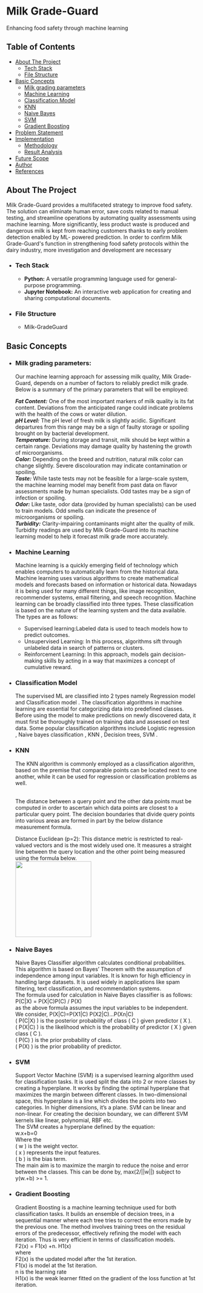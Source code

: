 
# Milk Grade-Guard

Enhancing food safety through machine learning




## Table of Contents
- [About The Project](#about-the-project)
  - [Tech Stack](#tech-stack)
  - [File Structure](#file-structure)
- [Basic Concepts](#basic-concepts)
  - [Milk grading parameters](#milk-grading-parameters)
  - [Machine Learning](#machine-learning)
  - [Classification Model](#classification-model)
  - [KNN](#knn)
  - [Naive Bayes](#naive-bayes)
  - [SVM](#svm)
  - [Gradient Boosting](#gradient-boosting)
- [Problem Statement](#problem-statement)
- [Implementation](#implementation)
  - [Methodology](#methodology)
  - [Result Analysis](#result-analysis)
- [Future Scope](#future-scope)
- [Author](#author)
- [References](#references)

## About The Project
Milk Grade-Guard provides a multifaceted strategy to improve food safety. The solution can eliminate human error, save costs related to manual testing, and streamline operations by automating quality assessments using machine learning. 
More significantly, less product waste is produced and dangerous milk is kept
from reaching customers thanks to early problem detection enabled by ML- powered prediction. In order to confirm Milk Grade-Guard's function in strengthening food safety protocols within the dairy industry, more investigation and development are necessary
  - ### Tech Stack
    - **Python:** A versatile programming language used for general-purpose programming.
    - **Jupyter Notebook:** An interactive web application for creating and sharing computational documents.
  - ### File Structure
    - Milk-GradeGuard


## Basic Concepts

- ### Milk grading parameters: 
  Our machine learning approach for assessing milk quality, Milk Grade-Guard, depends on a number of factors to reliably       predict milk grade. Below is a summary of the primary parameters that will be employed:

  ***Fat Content:*** One of the most important markers of milk quality is its fat content. Deviations from the anticipated 
  range could indicate problems with the health of the cows or water dilution.<br/>***pH Level:*** The pH level of fresh 
  milk is slightly acidic. Significant departures from this range may be a sign of faulty storage or spoiling brought on by 
  bacterial development.<br/>***Temperature:*** During storage and transit, milk should be kept within a certain range. 
  Deviations may damage quality by hastening the growth of microorganisms.<br/>***Color:*** Depending on the breed and 
  nutrition, natural milk color can change slightly. Severe discolouration may indicate contamination or spoiling. 
  <br/>***Taste:*** While taste tests may not be feasible for a large-scale system, the machine learning model may benefit 
  from past data on flavor assessments made by human specialists. Odd tastes may be a sign of infection or spoiling. 
  <br/>***Odor:*** Like taste, odor data (provided by human specialists) can be used to train models. Odd smells can 
  indicate the presence of microorganisms or spoiling.<br/>***Turbidity:*** Clarity-impairing contaminants might alter the 
  quality of milk. Turbidity readings are used by Milk Grade-Guard into its machine learning model to help it forecast milk 
  grade more accurately.

- ### Machine Learning
  Machine learning is  a quickly emerging field of technology which enables computers to automatically learn from the          historical data. Machine learning uses various algorithms to create mathematical models and forecasts based on information 
  or historical data. Nowadays it is being used for many different things, like image recognition, recommender systems, 
  email filtering, and speech recognition.
  Machine learning can be broadly classified into three types. These classification is based on the nature of the learning 
  system and the data available. The types are as follows:
    - Supervised learning:Labeled data is used to teach models how to predict outcomes.
    - Unsupervised Learning: In this process, algorithms sift through unlabeled data in search of patterns or clusters.
    - Reinforcement Learning: In this approach, models gain decision-making skills by acting in a way that maximizes a 
      concept of cumulative reward.

- ### Classification Model
  The supervised ML are classified into 2 types namely Regression model and Classification model . The classification 
  algorithms in machine learning are essential for categorizing data into predefined classes. Before using the model to make 
  predictions on newly discovered data, it must first be thoroughly trained on training data and assessed on test data. Some 
  popular classification algorithms include Logistic regression , Naive bayes classification , KNN , Decision trees, SVM .

- ### KNN
  The KNN algorithm is commonly employed as a classification algorithm, based on the premise that comparable points can be 
  located next to one another, while it can be used for regression or classification problems as well.<br/><br/>

  The distance between a query point and the other data points must be computed in order to ascertain which data points are 
  closest to a particular query point. The decision boundaries that divide query points into various areas are formed in 
  part by the below distance measurement formula.

  Distance Euclidean (p=2): This distance metric is restricted to real-valued vectors and is the most widely used one. It 
  measures a straight line between the query location and the other point being measured using the formula below.<br/>
  <img src = "https://almablog-media.s3.ap-south-1.amazonaws.com/image_12_71a43363e2.png" width = "200"/>

- ### Naive Bayes
  Naive Bayes Classifier algorithm calculates conditional probabilities. This algorithm is based on Bayes’ Theorem with the 
  assumption of independence among input variables. It is known for high efficiency in handling large datasets. It is used 
  widely in applications like spam filtering, text classification, and recommendation systems.<br/>
  The formula used for calculation in Naive Bayes classifier is as follows:<br/>
  P(C|X) = P(X|C)P(C) / P(X)<br/>
  as the above formula assumes the input variables to be independent. We consider, P(X|C)=P(X1|C) P(X2|C)...P(Xn|C)<br/>
  ( P(C|X) ) is the posterior probability of class ( C ) given predictor ( X ).<br/>
  ( P(X|C) ) is the likelihood which is the probability of predictor ( X ) given class ( C ).<br/>
  ( P(C) ) is the prior probability of class.<br/>
  ( P(X) ) is the prior probability of predictor.<br/>

- ### SVM
  Support Vector Machine (SVM) is a supervised learning algorithm used for classification tasks. It is used split the data 
  into 2 or more classes by creating a hyperplane. It works by finding the optimal hyperplane that maximizes the margin 
  between different classes. In two-dimensional space, this hyperplane is a line which divides the points into two 
  categories. In higher dimensions, it’s a plane. SVM can be linear and non-linear. For creating the decision boundary, 
  we can different SVM kernels like linear, polynomial, RBF etc.<br/>
  The  SVM creates a hyperplane defined by the equation:<br/>
  w.x+b=0 <br/>
  Where the <br/>
  ( w ) is the weight vector. <br/>
  ( x ) represents the input features. <br/>
  ( b ) is the bias term. <br/> The main aim is to maximize the margin to reduce the noise and error between the classes. 
  This can be done by, max(2/||w||) subject to y(w.+b) >= 1.

- ### Gradient Boosting
  Gradient Boosting is a machine learning technique used for both classification tasks. It builds an ensemble of decision 
  trees, in a sequential manner where each tree tries to correct the errors made by the previous one. The method involves 
  training trees on the residual errors of the predecessor, effectively refining the model with each iteration. Thus is 
  very efficient in terms of classification models. <br/>
  F2(x) = F1(x) +n. H1(x)  <br/>where <br/>
  F2(x) is the updated model after the 1st iteration. <br/>
  F1(x) is model at the 1st iteration. <br/>
  n is the learning rate <br/>
  H1(x) is the weak learner fitted on the gradient of the  loss function at 1st iteration. <br/>
  
